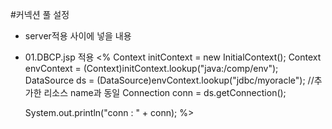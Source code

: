 #커넥션 풀 설정
- server적용 <context>사이에 넣을 내용
<Resource name="jdbc/myoracle" auth="Container"
              type="javax.sql.DataSource" driverClassName="oracle.jdbc.OracleDriver"
              url="jdbc:oracle:thin:@127.0.0.1:1521:xe"
              username="scott" password="tiger" maxTotal="20" maxIdle="10"
              maxWaitMillis="-1"/>

- 01.DBCP.jsp 적용 
	<%
	Context initContext = new InitialContext();
	Context envContext  = (Context)initContext.lookup("java:/comp/env");
	DataSource ds = (DataSource)envContext.lookup("jdbc/myoracle"); //추가한 리소스 name과 동일
	Connection conn = ds.getConnection();
	
	System.out.println("conn : " + conn);
	%>